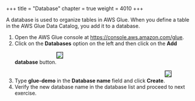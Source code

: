 +++
title = "Database"
chapter = true
weight = 4010
+++

<div style="text-align: left">
    A database is used to organize tables in AWS Glue. When you define a table in the AWS Glue Data Catalog, you add it to a database.
    <ol>
        <li>Open the AWS Glue console at <a href="https://console.aws.amazon.com/glue">https://console.aws.amazon.com/glue</a>.</li>
        <li>Click on the <b>Databases</b> option on the left and then click on the <b>Add database</b> button.<img src="/images/gluedatabase1.png" style="margin:15px 0px; border:1px solid black"/></li>
        <li>Type <b>glue-demo</b> in the <b>Database name</b> field and click <b>Create</b>.<img src="/images/gluedatabase2.png" style="margin:15px 0px; border:1px solid black"/></li>
        <li>Verify the new database name in the database list and proceed to next exercise.</li>
    </ol>
</div>
